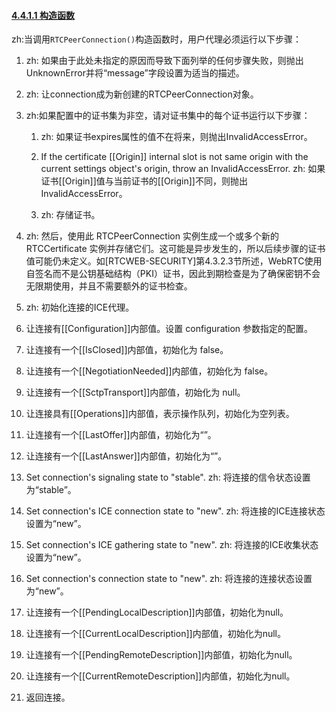 #### [4.4.1.1 构造函数](http://w3c.github.io/webrtc-pc/#constructor)

zh:当调用`RTCPeerConnection()`构造函数时，用户代理必须运行以下步骤：

1.  zh: 如果由于此处未指定的原因而导致下面列举的任何步骤失败，则抛出UnknownError并将“message”字段设置为适当的描述。

2.  zh: 让connection成为新创建的RTCPeerConnection对象。

3.  zh:如果配置中的证书集为非空，请对证书集中的每个证书运行以下步骤：
	1.  zh: 如果证书expires属性的值不在将来，则抛出InvalidAccessError。

	2.  If the certificate [[Origin]] internal slot is not same origin with the current settings object's origin, throw an InvalidAccessError. 
zh: 如果证书[[Origin]]值与当前证书的[[Origin]]不同，则抛出InvalidAccessError。

	3.  zh: 存储证书。

4.  zh: 然后，使用此 RTCPeerConnection 实例生成一个或多个新的 RTCCertificate 实例并存储它们。这可能是异步发生的，所以后续步骤的证书值可能仍未定义。如[RTCWEB-SECURITY]第4.3.2.3节所述，WebRTC使用自签名而不是公钥基础结构（PKI）证书，因此到期检查是为了确保密钥不会无限期使用，并且不需要额外的证书检查。

5. zh: 初始化连接的ICE代理。

6. 让连接有[[Configuration]]内部值。设置 configuration 参数指定的配置。

7. 让连接有一个[[IsClosed]]内部值，初始化为 false。

8. 让连接有一个[[NegotiationNeeded]]内部值，初始化为 false。

9. 让连接有一个[[SctpTransport]]内部值，初始化为 null。

10. 让连接具有[[Operations]]内部值，表示操作队列，初始化为空列表。

11. 让连接有一个[[LastOffer]]内部值，初始化为“”。

12. 让连接有一个[[LastAnswer]]内部值，初始化为“”。

13. Set connection's signaling state to "stable". 
zh: 将连接的信令状态设置为“stable”。

14. Set connection's ICE connection state to "new". 
zh: 将连接的ICE连接状态设置为“new”。

15. Set connection's ICE gathering state to "new". 
zh: 将连接的ICE收集状态设置为“new”。

16. Set connection's connection state to "new". 
zh: 将连接的连接状态设置为“new”。

17. 让连接有一个[[PendingLocalDescription]]内部值，初始化为null。

18. 让连接有一个[[CurrentLocalDescription]]内部值，初始化为null。

19. 让连接有一个[[PendingRemoteDescription]]内部值，初始化为null。

20. 让连接有一个[[CurrentRemoteDescription]]内部值，初始化为null。

21. 返回连接。
